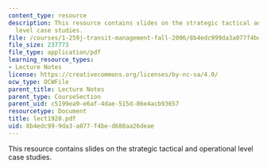 ```yaml
---
content_type: resource
description: This resource contains slides on the strategic tactical and operational
  level case studies.
file: /courses/1-259j-transit-management-fall-2006/8b4edc999da3a077f4bed688aa26deae_lect1920.pdf
file_size: 237773
file_type: application/pdf
learning_resource_types:
- Lecture Notes
license: https://creativecommons.org/licenses/by-nc-sa/4.0/
ocw_type: OCWFile
parent_title: Lecture Notes
parent_type: CourseSection
parent_uid: c5199ea9-e6af-4dae-515d-86e4acb93657
resourcetype: Document
title: lect1920.pdf
uid: 8b4edc99-9da3-a077-f4be-d688aa26deae
---
```

This resource contains slides on the strategic tactical and operational level case studies.